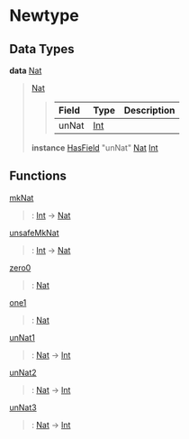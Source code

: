 # <a name="module-newtype-87936"></a>Newtype

## Data Types

<a name="type-newtype-nat-87202"></a>**data** [Nat](#type-newtype-nat-87202)

> <a name="constr-newtype-nat-30825"></a>[Nat](#constr-newtype-nat-30825)
>
> > | Field                                                                          | Type                                                                           | Description |
> > | :----------------------------------------------------------------------------- | :----------------------------------------------------------------------------- | :---------- |
> > | unNat                                                                          | [Int](https://docs.daml.com/daml/stdlib/Prelude.html#type-ghc-types-int-37261) |  |
>
> **instance** [HasField](https://docs.daml.com/daml/stdlib/DA-Record.html#class-da-internal-record-hasfield-52839) "unNat" [Nat](#type-newtype-nat-87202) [Int](https://docs.daml.com/daml/stdlib/Prelude.html#type-ghc-types-int-37261)

## Functions

<a name="function-newtype-mknat-18836"></a>[mkNat](#function-newtype-mknat-18836)

> : [Int](https://docs.daml.com/daml/stdlib/Prelude.html#type-ghc-types-int-37261) -\> [Nat](#type-newtype-nat-87202)

<a name="function-newtype-unsafemknat-5876"></a>[unsafeMkNat](#function-newtype-unsafemknat-5876)

> : [Int](https://docs.daml.com/daml/stdlib/Prelude.html#type-ghc-types-int-37261) -\> [Nat](#type-newtype-nat-87202)

<a name="function-newtype-zero0-56775"></a>[zero0](#function-newtype-zero0-56775)

> : [Nat](#type-newtype-nat-87202)

<a name="function-newtype-one1-90695"></a>[one1](#function-newtype-one1-90695)

> : [Nat](#type-newtype-nat-87202)

<a name="function-newtype-unnat1-45463"></a>[unNat1](#function-newtype-unnat1-45463)

> : [Nat](#type-newtype-nat-87202) -\> [Int](https://docs.daml.com/daml/stdlib/Prelude.html#type-ghc-types-int-37261)

<a name="function-newtype-unnat2-74120"></a>[unNat2](#function-newtype-unnat2-74120)

> : [Nat](#type-newtype-nat-87202) -\> [Int](https://docs.daml.com/daml/stdlib/Prelude.html#type-ghc-types-int-37261)

<a name="function-newtype-unnat3-66997"></a>[unNat3](#function-newtype-unnat3-66997)

> : [Nat](#type-newtype-nat-87202) -\> [Int](https://docs.daml.com/daml/stdlib/Prelude.html#type-ghc-types-int-37261)
